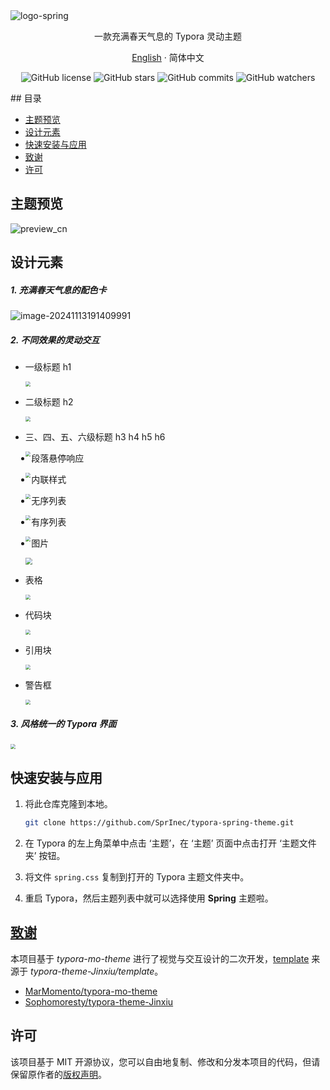 <img src=".assets/logo-spring.png" alt="logo-spring" />

<p align="center">一款充满春天气息的 Typora 灵动主题</p>

<p align="center">
    <a href="./README.md">English</a>
    ·
    <a>简体中文</a>
</p>

<p align="center">
  <a>
    <img src="https://img.shields.io/github/license/SprInec/typora-spring-theme" alt="GitHub license">
  </a>
  <a>
    <img src="https://badgen.net/github/stars/SprInec/typora-spring-theme?color=green&icon=github" alt="GitHub stars">
  </a>
  <a>
    <img src="https://badgen.net/github/commits/SprInec/typora-spring-theme?icon=github" alt="GitHub commits">
  </a>
  <a>
    <img src="https://badgen.net/github/watchers/SprInec/typora-spring-theme?color=purple&icon=github" alt="GitHub watchers">
  </a>
</p>
## 目录

- [主题预览](#主题预览)
- [设计元素](#设计元素)
- [快速安装与应用](#快速安装与应用)
- [致谢](#致谢)
- [许可](#许可)

## 主题预览

<img src=".assets/preview_cn.png" alt="preview_cn"/>

## 设计元素

##### 1. 充满春天气息的配色卡

![image-20241113191409991](.assets/image-20241113191409991.png)

##### 2. 不同效果的灵动交互

- 一级标题 h1

    <img align="center" src=".assets/h1.gif" style="zoom:50%;" />

- 二级标题 h2

    <img align="center" src=".assets/h2.gif" style="zoom:50%;" />

- 三、四、五、六级标题 h3 h4 h5 h6

    <img align="left" src=".assets/hx.gif" style="zoom:50%;" />

- 段落悬停响应

    <img align="left" src=".assets/paragraph_hover.gif" style="zoom:50%;" />

- 内联样式

    <img align="left" src=".assets/inline.gif" style="zoom:50%;" />

- 无序列表

    <img align="left" src=".assets/ul.gif" style="zoom:50%;" />

- 有序列表

    <img align="left" src=".assets/ol.gif" style="zoom:50%;" />

- 图片

    <img align="center" src=".assets/image.gif" style="zoom:70%;" />

- 表格

    <img align="center" src=".assets/table.gif" style="zoom:50%;" />

- 代码块

    <img align="center" src=".assets/code_block.gif" style="zoom:50%;" />

- 引用块

    <img align="center" src=".assets/blockquote.gif" style="zoom:50%;" />

- 警告框

    <img align="center" src=".assets/alter.gif" style="zoom:50%;" />

##### 3. 风格统一的 Typora 界面

<img align="center" src=".assets/sys.gif" style="zoom:50%;" />

## 快速安装与应用

1. 将此仓库克隆到本地。

    ```bash
    git clone https://github.com/SprInec/typora-spring-theme.git
    ```

2. 在 Typora 的左上角菜单中点击 ‘主题’，在 ‘主题’ 页面中点击打开 ‘主题文件夹’ 按钮。
3. 将文件 `spring.css` 复制到打开的 Typora 主题文件夹中。
4. 重启 Typora，然后主题列表中就可以选择使用 **Spring** 主题啦。

## [致谢](credits.md)

本项目基于 *typora-mo-theme* 进行了视觉与交互设计的二次开发，[template](template/) 来源于 *typora-theme-Jinxiu/template*。

- [MarMomento/typora-mo-theme](https://github.com/MarMomento/typora-mo-theme)
- [Sophomoresty/typora-theme-Jinxiu](https://github.com/Sophomoresty/typora-theme-Jinxiu)

## 许可

 该项目基于 MIT 开源协议，您可以自由地复制、修改和分发本项目的代码，但请保留原作者的[版权声明](LICENSE)。

